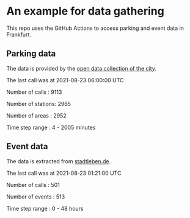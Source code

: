 # An example for data gathering

This repo uses the GitHub Actions to access parking and event data in Frankfurt.

## Parking data
The data is provided by the [open data collection of the city](https://www.offenedaten.frankfurt.de/).

The last call was at 2021-08-23 06:00:00 UTC

Number of calls   : 9113

Number of stations: 2965

Number of areas   : 2952

Time step range   :    4 - 2005 minutes


## Event data
The data is extracted from [stadtleben.de](https://stadtleben.de/frankfurt/).

The last call was at 2021-08-23 01:21:00 UTC

Number of calls   : 501

Number of events  : 513

Time step range   :   0 -  48 hours

